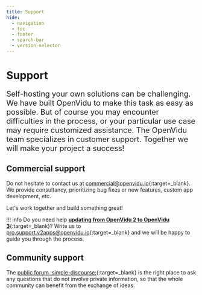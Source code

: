 ```yaml
---
title: Support
hide:
  - navigation
  - toc
  - footer
  - search-bar
  - version-selector
---
```


# Support

<div markdown="1" style="font-size: 20px">

Self-hosting your own solutions can be challenging. We have built OpenVidu to make this task as easy as possible. But of course you may encounter difficulties in the process, or your particular use case may require customized assistance. The OpenVidu team specializes in customer support. Together we will make your project a success!

</div>

## Commercial support

Do not hesitate to contact us at [commercial@openvidu.io](mailto:commercial@openvidu.io){:target=_blank}. We provide consultancy, prioritizing bug fixes or new features, custom app development, etc.

Let's work together and build something great!

!!! info
    Do you need help [**updating from OpenVidu 2 to OpenVidu 3**](https://docs.openvidu.io/en/stable/openvidu3/){:target=_blank}? Write us to [pro.support.v2apps@openvidu.io](mailto:pro.support.v2apps@openvidu.io){:target=_blank} and we will be happy to guide you through the process.

## Community support

The [public forum :simple-discourse:](https://openvidu.discourse.group/){:target=_blank} is the right place to ask any questions that do not involve private information, so that the whole community can benefit from the exchange of ideas.